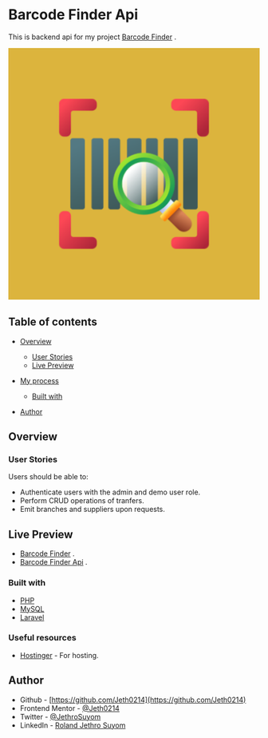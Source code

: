 # Barcode Finder Api

This is backend api for my project [Barcode Finder](https://jeth0214.github.io/Barcode-Finder/) .


![](/resources/assets/images/ic_launcher-playstore.png)


## Table of contents

- [Overview](#overview)
  - [User Stories](#user-stories)
  - [Live Preview](#live-preview)
- [My process](#my-process)
  - [Built with](#built-with)

- [Author](#author)



## Overview

### User Stories

Users should be able to:

- Authenticate users with the admin and demo user role.
- Perform CRUD operations of tranfers.
- Emit branches and suppliers upon requests.

## Live Preview
- [Barcode Finder](https://jeth0214.github.io/Barcode-Finder/) .
- [Barcode Finder Api](https://barcode-finder.com/) .

### Built with

- [PHP](https://www.php.net/docs.php/) 
-  [MySQL](https://dev.mysql.com/doc/) 
- [Laravel](https://laravel.com/)



### Useful resources

- [Hostinger](https://www.hostinger.com/web-hosting) - For hosting.


## Author

- Github - [https://github.com/Jeth0214](https://github.com/Jeth0214)
- Frontend Mentor - [@Jeth0214](https://www.frontendmentor.io/profile/Jeth0214)
- Twitter - [@JethroSuyom](https://twitter.com/JethroSuyom)
- LinkedIn - [Roland Jethro Suyom](https://www.linkedin.com/in/roland-jethro-suyom-198a89207/)
